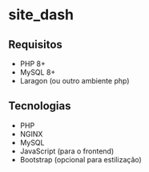 # site_dash
## Requisitos
- PHP 8+
- MySQL 8+
- Laragon (ou outro ambiente php)

## Tecnologias
- PHP
- NGINX
- MySQL
- JavaScript (para o frontend)
- Bootstrap (opcional para estilização)